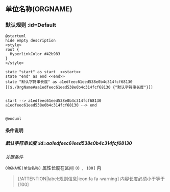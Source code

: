 ## 单位名称(ORGNAME) <!-- {docsify-ignore-all} -->

   

### 默认规则 :id=Default

```plantuml
@startuml
hide empty description
<style>
root {
  HyperlinkColor #42b983
}
</style>

state "start" as start  <<start>>
state "end" as end <<end>>
state "默认字符串长度" as a1edfeec61eed538e0b4c314fcf68130 [[$./OrgName#aa1edfeec61eed538e0b4c314fcf68130 {"默认字符串长度"}]]


start --> a1edfeec61eed538e0b4c314fcf68130 
a1edfeec61eed538e0b4c314fcf68130 --> end 


@enduml
```

#### 条件说明

##### 默认字符串长度 :id=aa1edfeec61eed538e0b4c314fcf68130


*关键条件*


`ORGNAME(单位名称)` 属性长度在区间 `(0 , 100]` 内

> [!ATTENTION|label:规则信息|icon:fa fa-warning]
> 内容长度必须小于等于[100]







